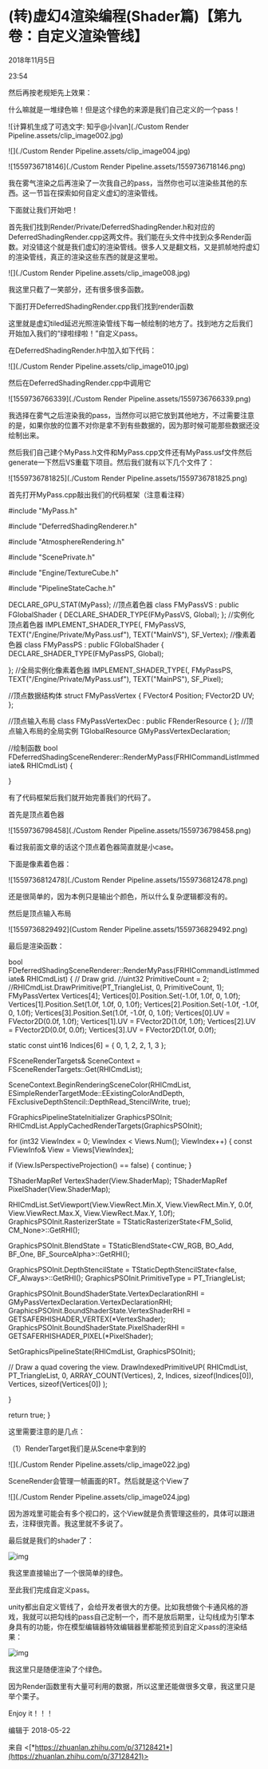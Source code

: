 ﻿# (转)虚幻4渲染编程(Shader篇)【第九卷：自定义渲染管线】

2018年11月5日

23:54

然后再按老规矩先上效果：

什么嘛就是一堆绿色嘛！但是这个绿色的来源是我们自己定义的一个pass！

![计算机生成了可选文字: 知乎@小Ivan](./Custom Render Pipeline.assets/clip_image002.jpg)

 

 

![](./Custom Render Pipeline.assets/clip_image004.jpg)

 

![1559736718146](./Custom Render Pipeline.assets/1559736718146.png)

 

我在雾气渲染之后再渲染了一次我自己的pass，当然你也可以渲染些其他的东西。这一节旨在探索如何自定义虚幻的渲染管线。

下面就让我们开始吧！

首先我们找到Render/Private/DeferredShadingRender.h和对应的DeferredShadingRender.cpp这两文件。我们能在头文件中找到众多Render函数。对没错这个就是我们虚幻的渲染管线。很多人又是翻文档，又是抓帧地捋虚幻的渲染管线，真正的渲染这些东西的就是这里啦。

![](./Custom Render Pipeline.assets/clip_image008.jpg)

我这里只截了一笑部分，还有很多很多函数。

下面打开DeferredShadingRender.cpp我们找到render函数

这里就是虚幻tiled延迟光照渲染管线下每一帧绘制的地方了。找到地方之后我们开始加入我们的“绿啦绿啦！”自定义pass。

在DeferredShadingRender.h中加入如下代码：

![](./Custom Render Pipeline.assets/clip_image010.jpg)

然后在DeferredShadingRender.cpp中调用它

![1559736766339](./Custom Render Pipeline.assets/1559736766339.png)

我选择在雾气之后渲染我的pass，当然你可以把它放到其他地方，不过需要注意的是，如果你放的位置不对你是拿不到有些数据的，因为那时候可能那些数据还没绘制出来。

然后我们自己建个MyPass.h文件和MyPass.cpp文件还有MyPass.usf文件然后generate一下然后VS重载下项目。然后我们就有以下几个文件了：

![1559736781825](./Custom Render Pipeline.assets/1559736781825.png)

首先打开MyPass.cpp敲出我们的代码框架（注意看注释）

#include "MyPass.h"

#include "DeferredShadingRenderer.h"

#include "AtmosphereRendering.h"

#include "ScenePrivate.h"

#include "Engine/TextureCube.h"

#include "PipelineStateCache.h"

DECLARE_GPU_STAT(MyPass);
 //顶点着色器
 class FMyPassVS : public FGlobalShader
 {
         DECLARE_SHADER_TYPE(FMyPassVS, Global);
 };
 //实例化顶点着色器
 IMPLEMENT_SHADER_TYPE(, FMyPassVS, TEXT("/Engine/Private/MyPass.usf"), TEXT("MainVS"), SF_Vertex);
 //像素着色器
 class FMyPassPS : public FGlobalShader
 {
         DECLARE_SHADER_TYPE(FMyPassPS, Global);

};
 //全局实例化像素着色器
 IMPLEMENT_SHADER_TYPE(, FMyPassPS, TEXT("/Engine/Private/MyPass.usf"), TEXT("MainPS"), SF_Pixel);

//顶点数据结构体
 struct FMyPassVertex
 {
         FVector4        Position;
         FVector2D        UV;
 };

//顶点输入布局
 class FMyPassVertexDec : public FRenderResource
 {
 };
 //顶点输入布局的全局实例
 TGlobalResource<FMyPassVertexDec> GMyPassVertexDeclaration;

//绘制函数
 bool FDeferredShadingSceneRenderer::RenderMyPass(FRHICommandListImmediate& RHICmdList)
 {

}

有了代码框架后我们就开始完善我们的代码了。

首先是顶点着色器

![1559736798458](./Custom Render Pipeline.assets/1559736798458.png)

看过我前面文章的话这个顶点着色器简直就是小case。

下面是像素着色器：

![1559736812478](./Custom Render Pipeline.assets/1559736812478.png)

还是很简单的，因为本例只是输出个颜色，所以什么复杂逻辑都没有的。

然后是顶点输入布局

![1559736829492](Custom Render Pipeline.assets/1559736829492.png)

最后是渲染函数：

bool FDeferredShadingSceneRenderer::RenderMyPass(FRHICommandListImmediate& RHICmdList)
 {
         // Draw grid.
         //uint32 PrimitiveCount = 2;
         //RHICmdList.DrawPrimitive(PT_TriangleList, 0, PrimitiveCount, 1);
         FMyPassVertex Vertices[4];
         Vertices[0].Position.Set(-1.0f, 1.0f, 0, 1.0f);
         Vertices[1].Position.Set(1.0f, 1.0f, 0, 1.0f);
         Vertices[2].Position.Set(-1.0f, -1.0f, 0, 1.0f);
         Vertices[3].Position.Set(1.0f, -1.0f, 0, 1.0f);
         Vertices[0].UV = FVector2D(0.0f, 1.0f);
         Vertices[1].UV = FVector2D(1.0f, 1.0f);
         Vertices[2].UV = FVector2D(0.0f, 0.0f);
         Vertices[3].UV = FVector2D(1.0f, 0.0f);

static const uint16 Indices[6] =
         {
                 0, 1, 2,
                 2, 1, 3
         };

FSceneRenderTargets& SceneContext = FSceneRenderTargets::Get(RHICmdList);

SceneContext.BeginRenderingSceneColor(RHICmdList, ESimpleRenderTargetMode::EExistingColorAndDepth, FExclusiveDepthStencil::DepthRead_StencilWrite, true);

FGraphicsPipelineStateInitializer GraphicsPSOInit;
         RHICmdList.ApplyCachedRenderTargets(GraphicsPSOInit);

for (int32 ViewIndex = 0; ViewIndex < Views.Num(); ViewIndex++)
         {
                 const FViewInfo& View = Views[ViewIndex];

if (View.IsPerspectiveProjection() == false)
                 {
                         continue;
                 }

TShaderMapRef<FMyPassVS> VertexShader(View.ShaderMap);
                 TShaderMapRef<FMyPassPS> PixelShader(View.ShaderMap);

RHICmdList.SetViewport(View.ViewRect.Min.X, View.ViewRect.Min.Y, 0.0f, View.ViewRect.Max.X, View.ViewRect.Max.Y, 1.0f);
                 GraphicsPSOInit.RasterizerState = TStaticRasterizerState<FM_Solid, CM_None>::GetRHI();

GraphicsPSOInit.BlendState = TStaticBlendState<CW_RGB, BO_Add, BF_One, BF_SourceAlpha>::GetRHI();

GraphicsPSOInit.DepthStencilState = TStaticDepthStencilState<false, CF_Always>::GetRHI();
                 GraphicsPSOInit.PrimitiveType = PT_TriangleList;

GraphicsPSOInit.BoundShaderState.VertexDeclarationRHI = GMyPassVertexDeclaration.VertexDeclarationRHI;
                 GraphicsPSOInit.BoundShaderState.VertexShaderRHI = GETSAFERHISHADER_VERTEX(*VertexShader);
                 GraphicsPSOInit.BoundShaderState.PixelShaderRHI = GETSAFERHISHADER_PIXEL(*PixelShader);

SetGraphicsPipelineState(RHICmdList, GraphicsPSOInit);

// Draw a quad covering the view.
                 DrawIndexedPrimitiveUP(
                         RHICmdList,
                         PT_TriangleList,
                         0,
                         ARRAY_COUNT(Vertices),
                         2,
                         Indices,
                         sizeof(Indices[0]),
                         Vertices,
                         sizeof(Vertices[0])
                 );

}

return true;
 }

这里需要注意的是几点：

（1）RenderTarget我们是从Scene中拿到的

![](./Custom Render Pipeline.assets/clip_image022.jpg)

SceneRender会管理一帧画面的RT。然后就是这个View了

![](./Custom Render Pipeline.assets/clip_image024.jpg)

因为游戏里可能会有多个视口的，这个View就是负责管理这些的，具体可以跟进去，注释很完善。我这里就不多说了。

最后就是我们的shader了：



![img](./CustomRenderPipeline.assets/clip_image026.jpg)

我这里直接输出了一个很简单的绿色。

至此我们完成自定义pass。

unity都出自定义管线了，会给开发者很大的方便。比如我想做个卡通风格的游戏，我就可以把勾线的pass自己定制一个，而不是放后期里，让勾线成为引擎本身具有的功能，你在模型编辑器特效编辑器里都能预览到自定义pass的渲染结果：



![img](./CustomRenderPipeline.assets/clip_image028.jpg)

我这里只是随便渲染了个绿色。

因为Render函数里有大量可利用的数据，所以这里还能做很多文章，我这里只是举个栗子。

Enjoy it！！！

编辑于 2018-05-22

 

来自 <[*https://zhuanlan.zhihu.com/p/37128421*](https://zhuanlan.zhihu.com/p/37128421)> 
